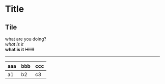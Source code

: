# Title
## Tile

what are you doing?<br>
*what is it*</br>
**what is it**
~~HIIIII~~

***
|aaa|bbb|ccc|
|-|-|-|
|a1|b2|c3|